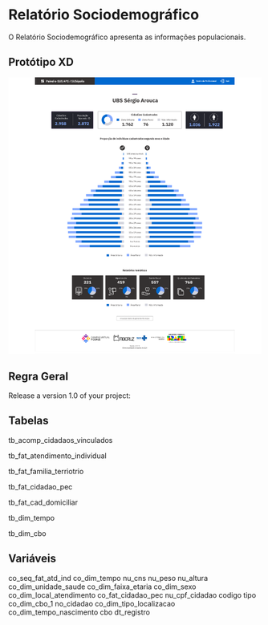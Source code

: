 # Relatório Sociodemográfico

O Relatório Sociodemográfico apresenta as informações populacionais.

## Protótipo XD

![Protótipo XD do Relatório Sociodemográfico](./img/sociodemografico-xd.png)

## Regra Geral

Release a version 1.0 of your project:

## Tabelas 
tb_acomp_cidadaos_vinculados

tb_fat_atendimento_individual

tb_fat_familia_terriotrio

tb_fat_cidadao_pec

tb_fat_cad_domiciliar

tb_dim_tempo

tb_dim_cbo


## Variáveis
co_seq_fat_atd_ind
co_dim_tempo
nu_cns
nu_peso
nu_altura
co_dim_unidade_saude
co_dim_faixa_etaria
co_dim_sexo
co_dim_local_atendimento
co_fat_cidadao_pec
nu_cpf_cidadao
codigo
tipo
co_dim_cbo_1
no_cidadao
co_dim_tipo_localizacao
co_dim_tempo_nascimento
cbo
dt_registro